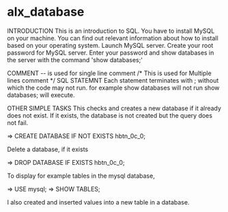 # alx_database
INTRODUCTION
This is an introduction to SQL.
You have to install MySQL on your machine. You can find out relevant information about how to install based on your operating system.
Launch MySQL server.
Create your root password for MySQL server.
Enter your password and show databases in the server with the command 'show databases;'

COMMENT
-- is used for single line comment
/*
This is used for
Multiple lines comment
*/
SQL STATEMNT
Each statement terminates with ; without which the code may not run. 
for example 
show databases will not run
show databases; will execute.

OTHER SIMPLE TASKS
This checks and creates a new database if it already does not exist. If it exists, the database is not created but the query does not fail. 

=>  CREATE DATABASE IF NOT EXISTS hbtn_0c_0;

Delete a database, if it exists

=>  DROP DATABASE IF EXISTS hbtn_0c_0;

To display for example tables in the mysql database, 

=>  USE mysql;
=>  SHOW TABLES;

I also created and inserted values into a new table in a database.

